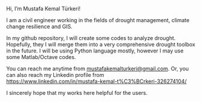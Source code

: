 Hi, I’m Mustafa Kemal Türkeri!

I am a civil engineer working in the fields of drought management, climate change resilience and GIS.

In my github repository, I will create some codes to analyze drought. Hopefully, they I will merge them into a very comprehensive drought toolbox in the future.
I will be using Python language mostly, however I may use some Matlab/Octave codes.

You can reach me anytime from mustafakemalturkeri@gmail.com.
Or, you can also reach my Linkedin profile from https://www.linkedin.com/in/mustafa-kemal-t%C3%BCrkeri-326274104/

I sincerely hope that my works here helpful for the users.
